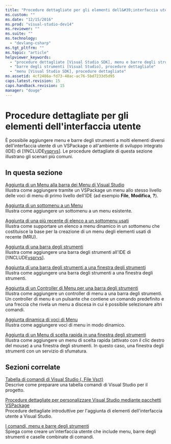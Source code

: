 ```yaml
---
title: "Procedure dettagliate per gli elementi dell&#39;interfaccia utente | Microsoft Docs"
ms.custom: ""
ms.date: "12/15/2016"
ms.prod: "visual-studio-dev14"
ms.reviewer: ""
ms.suite: ""
ms.technology: 
  - "devlang-csharp"
ms.tgt_pltfrm: ""
ms.topic: "article"
helpviewer_keywords: 
  - "procedure dettagliate [Visual Studio SDK], menu e barre degli strumenti"
  - "barre degli strumenti [Visual Studio], procedure dettagliate"
  - "menu [Visual Studio SDK], procedure dettagliate"
ms.assetid: 4cf2486a-fd73-48ac-ac76-5bd7233d5d95
caps.latest.revision: 15
caps.handback.revision: 15
manager: "douge"
---
```

# Procedure dettagliate per gli elementi dell&#39;interfaccia utente
È possibile aggiungere menu e barre degli strumenti a molti elementi diversi dell'interfaccia utente di un VSPackage o all'ambiente di sviluppo integrato \(IDE\) di [!INCLUDE[vsprvs](../code-quality/includes/vsprvs_md.md)]. Le procedure dettagliate di questa sezione illustrano gli scenari più comuni.  
  
## In questa sezione  
 [Aggiunta di un Menu alla barra dei Menu di Visual Studio](../extensibility/adding-a-menu-to-the-visual-studio-menu-bar.md)  
 Illustra come aggiungere tramite un VSPackage un menu allo stesso livello delle voci di menu di primo livello dell'IDE \(ad esempio **File**, **Modifica**, **?**\).  
  
 [Aggiunta di un sottomenu a un Menu](../extensibility/adding-a-submenu-to-a-menu.md)  
 Illustra come aggiungere un sottomenu a un menu esistente.  
  
 [Aggiunta di una più recente di elenco a un sottomenu usati](../extensibility/adding-a-most-recently-used-list-to-a-submenu.md)  
 Illustra come supportare un elenco a menu dinamico in un sottomenu che costituisce la base per la creazione di un menu degli elementi usati di recente \(MRU\).  
  
 [Aggiunta di una barra degli strumenti](../extensibility/adding-a-toolbar.md)  
 Illustra come aggiungere una barra degli strumenti all'IDE di [!INCLUDE[vsprvs](../code-quality/includes/vsprvs_md.md)].  
  
 [Aggiunta di una barra degli strumenti a una finestra degli strumenti](../extensibility/adding-a-toolbar-to-a-tool-window.md)  
 Illustra come aggiungere una barra degli strumenti a una finestra degli strumenti.  
  
 [Aggiunta di un Controller di Menu per una barra degli strumenti](../extensibility/adding-a-menu-controller-to-a-toolbar.md)  
 Illustra come aggiungere un controller di menu a una barra degli strumenti. Un controller di menu è un pulsante che contiene un comando predefinito e una freccia che rivela un menu a discesa in cui è possibile selezionare altri comandi.  
  
 [Aggiunta dinamica di voci di Menu](../extensibility/dynamically-adding-menu-items.md)  
 Illustra come aggiungere voci di menu in modo dinamico.  
  
 [Aggiunta di un Menu di scelta rapida in una finestra degli strumenti](../extensibility/adding-a-shortcut-menu-in-a-tool-window.md)  
 Illustra come aggiungere un menu di scelta rapida \(attivato con il clic destro del mouse\) a una finestra degli strumenti. In questo caso, una finestra degli strumenti con un servizio di sfumatura.  
  
## Sezioni correlate  
 [Tabella di comandi di Visual Studio \(. File Vsct\)](../extensibility/internals/visual-studio-command-table-dot-vsct-files.md)  
 Descrive come preparare una tabella comandi di Visual Studio per il progetto.  
  
 [Procedure dettagliate per personalizzare Visual Studio mediante pacchetti VSPackage](../misc/walkthroughs-for-customizing-visual-studio-by-using-vspackages.md)  
 Procedure dettagliate introduttive per l'aggiunta di elementi dell'interfaccia utente a Visual Studio.  
  
 [I comandi, menu e barre degli strumenti](../extensibility/internals/commands-menus-and-toolbars.md)  
 Spiega come creare un'interfaccia utente che include menu, barre degli strumenti e caselle combinate di comandi.